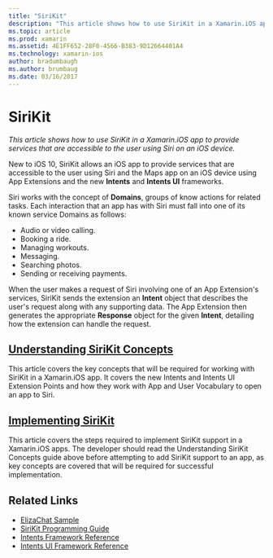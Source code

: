 ```yaml
---
title: "SiriKit"
description: "This article shows how to use SiriKit in a Xamarin.iOS app to provide services that are accessible to the user using Siri on an iOS device."
ms.topic: article
ms.prod: xamarin
ms.assetid: 4E1FF652-28F0-4566-B383-9D12664401A4
ms.technology: xamarin-ios
author: bradumbaugh
ms.author: brumbaug
ms.date: 03/16/2017
---
```


# SiriKit

_This article shows how to use SiriKit in a Xamarin.iOS app to provide services that are accessible to the user using Siri on an iOS device._

New to iOS 10, SiriKit allows an iOS app to provide services that are accessible to the user using Siri and the Maps app on an iOS device using App Extensions and the new **Intents** and **Intents UI** frameworks.

Siri works with the concept of **Domains**, groups of know actions for related tasks. Each interaction that an app has with Siri must fall into one of its known service Domains as follows:

- Audio or video calling.
- Booking a ride.
- Managing workouts.
- Messaging.
- Searching photos.
- Sending or receiving payments.

When the user makes a request of Siri involving one of an App Extension's services, SiriKit sends the extension an **Intent** object that describes the user's request along with any supporting data. The App Extension then generates the appropriate **Response** object for the given **Intent**, detailing how the extension can handle the request.

## [Understanding SiriKit Concepts](~/ios/platform/sirikit/understanding-sirikit.md)

This article covers the key concepts that will be required for working with SiriKit in a Xamarin.iOS app. It covers the new Intents and Intents UI Extension Points and how they work with App and User Vocabulary to open an app to Siri.

## [Implementing SiriKit](~/ios/platform/sirikit/implementing-sirikit.md)

This article covers the steps required to implement SiriKit support in a Xamarin.iOS apps. The developer should read the Understanding SiriKit Concepts guide above before attempting to add SiriKit support to an app, as key concepts are covered that will be required for successful implementation.





## Related Links

- [ElizaChat Sample](https://developer.xamarin.com/samples/monotouch/ios10/ElizaChat/)
- [SiriKit Programming Guide](https://developer.apple.com/library/prerelease/content/documentation/Intents/Conceptual/SiriIntegrationGuide/index.html)
- [Intents Framework Reference](https://developer.apple.com/reference/intents)
- [Intents UI Framework Reference](https://developer.apple.com/reference/intentsui)
